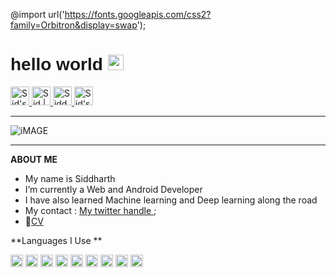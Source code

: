 
@import url('https://fonts.googleapis.com/css2?family=Orbitron&display=swap');



<h1 style="font-family:'Orbitron', sans-serif;">hello world <img src="https://media.giphy.com/media/hvRJCLFzcasrR4ia7z/giphy.gif" width="25px"></h1>

<a href="https://discord.gg/4QEKhWr">
  <img alt="Sid's Discord" width="30px" src="https://raw.githubusercontent.com/peterthehan/peterthehan/master/assets/discord.svg" />
</a>
<a href="https://twitter.com/Sid_1_">
  <img alt="Sid | Twitter" width="30px" src="https://raw.githubusercontent.com/peterthehan/peterthehan/master/assets/twitter.svg" />
</a>
<a href="linkedin.com/in/siddharth-shukla-63b29b1b5">
  <img alt="Siddharth's LinkedIN" width="30px" src="https://raw.githubusercontent.com/peterthehan/peterthehan/master/assets/linkedin.svg" />
</a>
<a href="https://www.reddit.com/user/CrucifiedCrusader/">
  <img alt="Sid's Reddit" width="30px" src="https://raw.githubusercontent.com/peterthehan/peterthehan/master/assets/reddit.svg" />
</a>

---

![iMAGE](https://data.whicdn.com/images/295908267/original.gif)

<!-- ![This is Wallpaper](https://cdnb.artstation.com/p/assets/images/images/014/281/887/original/brandon-ellis-cyber.gif?1543324220) -->

---

**ABOUT ME**

- My name is Siddharth
- I’m currently a Web and Android Developer
- I have also learned Machine learning and Deep learning along the road
- My contact : [My twitter handle ](https://twitter.com/Sid_1_);
- 📝[CV](https://drive.google.com/file/d/1qphGnoEWL4nyXjfNtHiXFgcYt3fkMEcO/view?usp=sharing)

**Languages I Use **

<code><img height="20==" src="https://github.com/imasid/Siddharth-/blob/main/svg%20icons/c%20only.svg"></code>
<code><img height="20==" src="https://github.com/imasid/Siddharth-/blob/main/svg%20icons/c%2B%2B.svg"></code>
<code><img height="20==" src="https://github.com/imasid/Siddharth-/blob/main/svg%20icons/java.svg"></code>
<code><img height="20==" src="https://github.com/imasid/Siddharth-/blob/main/svg%20icons/python.svg"></code>
<code><img height="20==" src="https://github.com/imasid/Siddharth-/blob/main/svg%20icons/kotlin.svg"></code>
<code><img height="20==" src="https://github.com/imasid/Siddharth-/blob/main/svg%20icons/html.svg"></code>
<code><img height="20==" src="https://github.com/imasid/Siddharth-/blob/main/svg%20icons/css.svg"></code>
<code><img height="20==" src="https://github.com/imasid/Siddharth-/blob/main/svg%20icons/javascript.svg"></code>
<code><img height="20==" src="https://github.com/imasid/Siddharth-/blob/main/svg%20icons/react.svg"></code>

